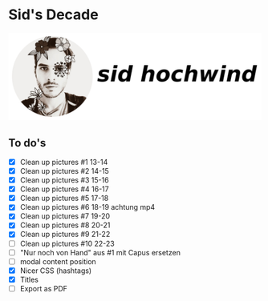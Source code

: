 # Sid's Decade

![sidhochwind](assets/sidhochwind-title.png)

## To do's 

- [x] Clean up pictures #1 13-14
- [x] Clean up pictures #2 14-15
- [x] Clean up pictures #3 15-16
- [x] Clean up pictures #4 16-17
- [x] Clean up pictures #5 17-18
- [x] Clean up pictures #6 18-19 achtung mp4
- [x] Clean up pictures #7 19-20
- [x] Clean up pictures #8 20-21
- [x] Clean up pictures #9 21-22
- [ ] Clean up pictures #10 22-23
- [ ] "Nur noch von Hand" aus #1 mit Capus ersetzen
- [ ] modal content position
- [x] Nicer CSS (hashtags)
- [x] Titles
- [ ] Export as PDF
